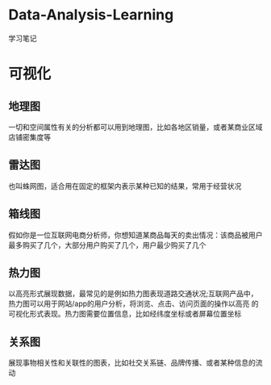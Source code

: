 # Data-Analysis-Learning
学习笔记
# 可视化 
 ## 地理图 
 一切和空间属性有关的分析都可以用到地理图，比如各地区销量，或者某商业区域店铺密集度等<br> 
 ## 雷达图 
 也叫蛛网图，适合用在固定的框架内表示某种已知的结果，常用于经营状况<br> 
 ## 箱线图 
 假如你是一位互联网电商分析师，你想知道某商品每天的卖出情况：该商品被用户最多购买了几个，大部分用户购买了几个，用户最少购买了几个<br> 
 ## 热力图 
 以高亮形式展现数据，最常见的是例如热力图表现道路交通状况;互联网产品中，热力图可以用于网站/app的用户分析，将浏览、点击、访问页面的操作以高亮 
 的可视化形式表现。热力图需要位置信息，比如经纬度坐标或者屏幕位置坐标<br> 
 ## 关系图 
 展现事物相关性和关联性的图表，比如社交关系链、品牌传播、或者某种信息的流动 
